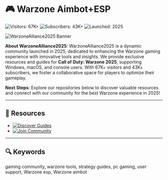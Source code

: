 # 🎮 Warzone Aimbot+ESP

![Visitors: 67K+](https://img.shields.io/badge/Visitors-67K+-ff9f43) ![Subscribers: 43K+](https://img.shields.io/badge/Subscribers-43K+-6ab04c) ![Launched: 2025](https://img.shields.io/badge/Launched-2025-orange)

![WarzoneAlliance2025 Banner](https://i.ytimg.com/vi/K5jnUO4aNmg/maxresdefault.jpg)

**About WarzoneAlliance2025**: WarzoneAlliance2025 is a dynamic community launched in 2025, dedicated to enhancing the Warzone gaming experience with innovative tools and insights. We provide exclusive resources and guides for **Call of Duty: Warzone 2025**, supporting Windows, macOS, and console users. With 67K+ visitors and 43K+ subscribers, we foster a collaborative space for players to optimize their gameplay.

**Next Steps**: Explore our repositories below to discover valuable resources and connect with our community for the best Warzone experience in 2025!

---

## 🎯 Resources

- [![Discover Guides](https://img.shields.io/badge/Discover_Guides-NOW-00cc00?style=rounded&labelColor=1a1a1a)](https://github.com/WarzoneAimbot-EsP/.github)
- [![Join Community](https://img.shields.io/badge/Join_Community-NOW-00cc00?style=rounded&labelColor=1a1a1a)](https://github.com/WarzoneAimbot-EsP/WarzoneAimbot-Performance)

---

## 🔍 Keywords

gaming community, warzone tools, strategy guides, pc gaming, user support, Warzone esp, Warzone aimbot
